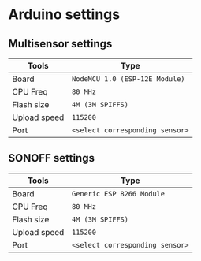 # Arduino settings

## Multisensor settings

| Tools         | Type                            |
| ------------- | ------------------------------- |
| Board         | `NodeMCU 1.0 (ESP-12E Module)`  |
| CPU Freq      | `80 MHz`                        |
| Flash size    | `4M (3M SPIFFS)`                |
| Upload speed  | `115200`                        |
| Port          | `<select corresponding sensor>` |

## SONOFF settings

| Tools         | Type                            |
| ------------- | ------------------------------- |
| Board         | `Generic ESP 8266 Module`  |
| CPU Freq      | `80 MHz`                        |
| Flash size    | `4M (3M SPIFFS)`                |
| Upload speed  | `115200`                        |
| Port          | `<select corresponding sensor>` |